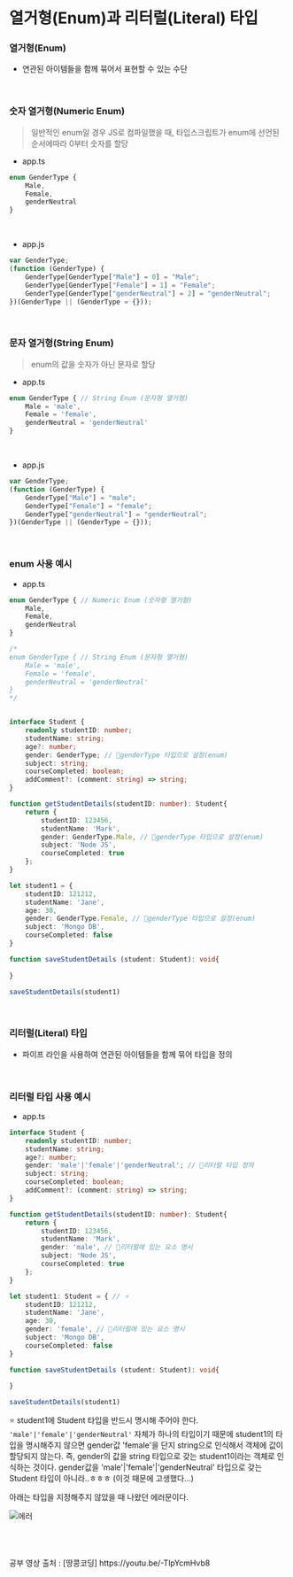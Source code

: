 # 열거형(Enum)과 리터럴(Literal) 타입

### 열거형(Enum)

- 연관된 아이템들을 함께 묶어서 표현할 수 있는 수단

<br>

### 숫자 열거형(Numeric Enum)

> 일반적인 enum일 경우 JS로 컴파일했을 때, 타입스크립트가 enum에 선언된 순서에따라 0부터 숫자를 할당 

- app.ts

```typescript
enum GenderType {
    Male,
    Female,
    genderNeutral
}
```

<br>

- app.js

```javascript
var GenderType;
(function (GenderType) {
    GenderType[GenderType["Male"] = 0] = "Male";
    GenderType[GenderType["Female"] = 1] = "Female";
    GenderType[GenderType["genderNeutral"] = 2] = "genderNeutral";
})(GenderType || (GenderType = {}));
```

<br>

### 문자 열거형(String Enum)

> enum의 값을 숫자가 아닌 문자로 할당

- app.ts

```typescript
enum GenderType { // String Enum (문자형 열거형)
    Male = 'male',
    Female = 'female',
    genderNeutral = 'genderNeutral'
}
```

<br>

- app.js

```javascript
var GenderType;
(function (GenderType) {
    GenderType["Male"] = "male";
    GenderType["Female"] = "female";
    GenderType["genderNeutral"] = "genderNeutral";
})(GenderType || (GenderType = {}));
```

<br>

### enum 사용 예시

- app.ts

```typescript
enum GenderType { // Numeric Enum (숫자형 열거형)
    Male,
    Female,
    genderNeutral
}

/*
enum GenderType { // String Enum (문자형 열거형)
    Male = 'male',
    Female = 'female',
    genderNeutral = 'genderNeutral'
}
*/


interface Student {
    readonly studentID: number;
    studentName: string;
    age?: number;
    gender: GenderType; // 📍genderType 타입으로 설정(enum)
    subject: string;
    courseCompleted: boolean;
    addComment?: (comment: string) => string;
}

function getStudentDetails(studentID: number): Student{
    return {
        studentID: 123456,
        studentName: 'Mark',
        gender: GenderType.Male, // 📍genderType 타입으로 설정(enum)
        subject: 'Node JS',
        courseCompleted: true
    }; 
}

let student1 = {
    studentID: 121212,
    studentName: 'Jane',
    age: 30,
    gender: GenderType.Female, // 📍genderType 타입으로 설정(enum)
    subject: 'Mongo DB',
    courseCompleted: false
}

function saveStudentDetails (student: Student): void{
    
}

saveStudentDetails(student1)
```

<br>

### 리터럴(Literal) 타입

- 파이프 라인을 사용하여 연관된 아이템들을 함께 묶어 타입을 정의

<br>

### 리터럴 타입 사용 예시

- app.ts

```typescript
interface Student {
    readonly studentID: number;
    studentName: string;
    age?: number;
    gender: 'male'|'female'|'genderNeutral'; // 📍리터럴 타입 정의
    subject: string;
    courseCompleted: boolean;
    addComment?: (comment: string) => string;
}

function getStudentDetails(studentID: number): Student{
    return {
        studentID: 123456,
        studentName: 'Mark',
        gender: 'male', // 📍리터럴에 있는 요소 명시
        subject: 'Node JS',
        courseCompleted: true
    }; 
}

let student1: Student = { // ⭐
    studentID: 121212,
    studentName: 'Jane',
    age: 30,
    gender: 'female', // 📍리터럴에 있는 요소 명시
    subject: 'Mongo DB',
    courseCompleted: false
}

function saveStudentDetails (student: Student): void{
    
}

saveStudentDetails(student1)
```

⭐ student1에 Student 타입을 반드시 명시해 주어야 한다.  `'male'|'female'|'genderNeutral'` 자체가 하나의 타입이기 때문에 student1의 타입을 명시해주지 않으면 gender값 'female'을 단지 string으로 인식해서 객체에 값이 할당되지 않는다. 즉, gender의 값을 string 타입으로 갖는 student1이라는 객체로 인식하는 것이다.  gender값을 'male'|'female'|'genderNeutral' 타입으로 갖는 Student 타입이 아니라..ㅎㅎㅎ (이것 때문에 고생했다...)

아래는 타입을 지정해주지 않았을 때 나왔던 에러문이다.

![에러](https://user-images.githubusercontent.com/24764210/120070363-1b0f2600-c0c5-11eb-817f-69040d85b66b.PNG)

<br>

<br>

<br>
공부 영상 출처 : [땅콩코딩] https://youtu.be/-TlpYcmHvb8